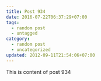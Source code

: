 ```yaml
---
title: Post 934
date: 2016-07-22T06:37:29+07:00
tags:
  - random post
  - untagged
category:
  - random post
  - uncategorized
updated: 2012-09-11T21:54:06+07:00
---
```

This is content of post 934